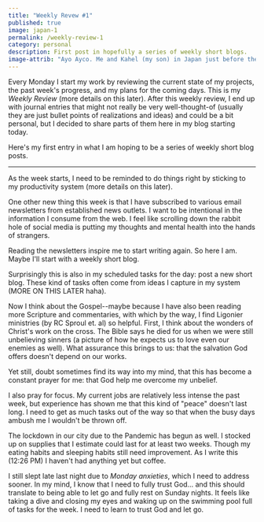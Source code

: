 ```yaml
---
title: "Weekly Revew #1"
published: true
image: japan-1
permalink: /weekly-review-1
category: personal
description: First post in hopefully a series of weekly short blogs.
image-attrib: "Ayo Ayco. Me and Kahel (my son) in Japan just before the COVID-19 pandemic started, February 2020."
---
```

Every Monday I start my work by reviewing the current state of my projects, the past week's progress, and my plans for the coming days. This is my *Weekly Review* (more details on this later). After this weekly review, I end up with journal entries that might not really be very well-thought-of (usually they are just bullet points of realizations and ideas) and could be a bit personal, but I decided to share parts of them here in my blog starting today.<!--more-->

Here's my first entry in what I am hoping to be a series of weekly short blog posts.

-----

As the week starts, I need to be reminded to do things right by sticking to my productivity system (more details on this later).

One other new thing this week is that I have subscribed to various email newsletters from established news outlets. I want to be intentional in the information I consume from the web. I feel like scrolling down the rabbit hole of social media is putting my thoughts and mental health into the hands of strangers.

Reading the newsletters inspire me to start writing again. So here I am. Maybe I'll start with a weekly short blog.

Surprisingly this is also in my scheduled tasks for the day: post a new short blog. These kind of tasks often come from ideas I capture in my system (MORE ON THIS LATER haha).

Now I think about the Gospel--maybe because I have also been reading more Scripture and commentaries, with which by the way, I find Ligonier ministries (by RC Sproul et. al) so helpful. First, I think about the wonders of Christ's work on the cross. The Bible says he died for us when we were still unbelieving sinners (a picture of how he expects us to love even our enemies as well). What assurance this brings to us: that the salvation God offers doesn't depend on our works.

Yet still, doubt sometimes find its way into my mind, that this has become a constant prayer for me: that God help me overcome my unbelief.

I also pray for focus. My current jobs are relatively less intense the past week, but experience has shown me that this kind of "peace" doesn't last long. I need to get as much tasks out of the way so that when the busy days ambush me I wouldn't be thrown off.

The lockdown in our city due to the Pandemic has begun as well. I stocked up on supplies that I estimate could last for at least two weeks. Though my eating habits and sleeping habits still need improvement. As I write this (12:26 PM) I haven't had anything yet but coffee.

I still slept late last night due to *Monday anxieties*, which I need to address sooner. In my mind, I know that I need to fully trust God… and this should translate to being able to let go and fully rest on Sunday nights. It feels like taking a dive and closing my eyes and waking up on the swimming pool full of tasks for the week. I need to learn to trust God and let go.